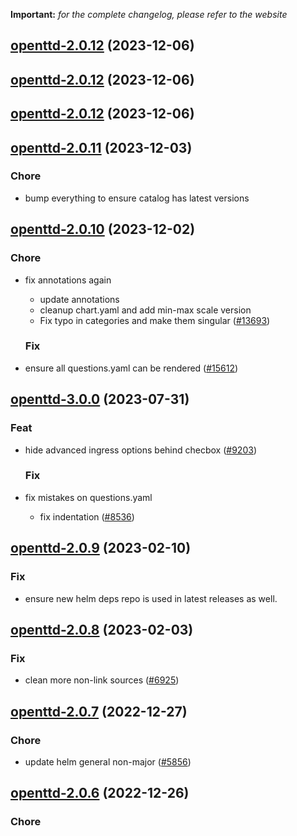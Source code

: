 **Important:**
*for the complete changelog, please refer to the website*




## [openttd-2.0.12](https://github.com/truecharts/charts/compare/openttd-2.0.11...openttd-2.0.12) (2023-12-06)




## [openttd-2.0.12](https://github.com/truecharts/charts/compare/openttd-2.0.11...openttd-2.0.12) (2023-12-06)




## [openttd-2.0.12](https://github.com/truecharts/charts/compare/openttd-2.0.11...openttd-2.0.12) (2023-12-06)




## [openttd-2.0.11](https://github.com/truecharts/charts/compare/openttd-2.0.10...openttd-2.0.11) (2023-12-03)

### Chore

- bump everything to ensure catalog has latest versions
  
  


## [openttd-2.0.10](https://github.com/truecharts/charts/compare/openttd-3.0.0...openttd-2.0.10) (2023-12-02)

### Chore

- fix annotations again
  - update annotations
  - cleanup chart.yaml and add min-max scale version
  - Fix typo in categories and make them singular ([#13693](https://github.com/truecharts/charts/issues/13693))
  
  ### Fix

- ensure all questions.yaml can be rendered ([#15612](https://github.com/truecharts/charts/issues/15612))
  
  











## [openttd-3.0.0](https://github.com/truecharts/charts/compare/openttd-2.0.9...openttd-3.0.0) (2023-07-31)

### Feat

- hide advanced ingress options behind checbox ([#9203](https://github.com/truecharts/charts/issues/9203))
  
  ### Fix

- fix mistakes on questions.yaml
  - fix indentation ([#8536](https://github.com/truecharts/charts/issues/8536))
  
  


## [openttd-2.0.9](https://github.com/truecharts/charts/compare/openttd-2.0.8...openttd-2.0.9) (2023-02-10)

### Fix

- ensure new helm deps repo is used in latest releases as well.
  
  


## [openttd-2.0.8](https://github.com/truecharts/charts/compare/openttd-2.0.7...openttd-2.0.8) (2023-02-03)

### Fix

-  clean more non-link sources ([#6925](https://github.com/truecharts/charts/issues/6925))
  
  


## [openttd-2.0.7](https://github.com/truecharts/charts/compare/openttd-2.0.6...openttd-2.0.7) (2022-12-27)

### Chore

- update helm general non-major ([#5856](https://github.com/truecharts/charts/issues/5856))
  
  


## [openttd-2.0.6](https://github.com/truecharts/charts/compare/openttd-2.0.5...openttd-2.0.6) (2022-12-26)

### Chore
